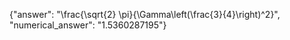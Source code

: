 {"answer": "\\frac{\\sqrt{2} \\pi}{\\Gamma\\left(\\frac{3}{4}\\right)^2}", "numerical_answer": "1.5360287195"}